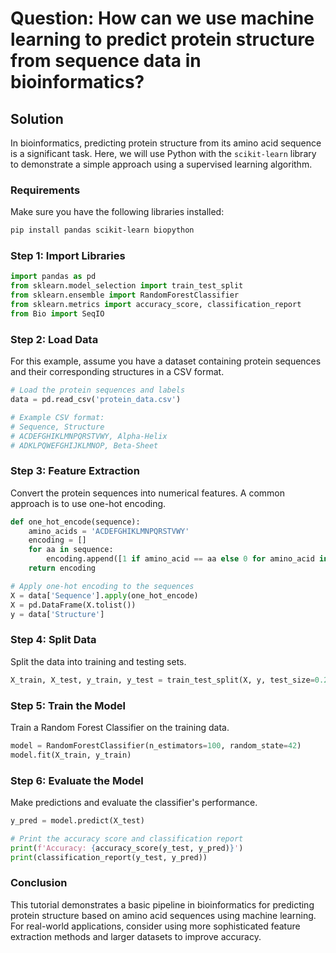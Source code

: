 # Question: How can we use machine learning to predict protein structure from sequence data in bioinformatics?

## Solution

In bioinformatics, predicting protein structure from its amino acid sequence is a significant task. Here, we will use Python with the `scikit-learn` library to demonstrate a simple approach using a supervised learning algorithm.

### Requirements

Make sure you have the following libraries installed:

```bash
pip install pandas scikit-learn biopython
```

### Step 1: Import Libraries

```python
import pandas as pd
from sklearn.model_selection import train_test_split
from sklearn.ensemble import RandomForestClassifier
from sklearn.metrics import accuracy_score, classification_report
from Bio import SeqIO
```

### Step 2: Load Data

For this example, assume you have a dataset containing protein sequences and their corresponding structures in a CSV format. 

```python
# Load the protein sequences and labels
data = pd.read_csv('protein_data.csv')

# Example CSV format:
# Sequence, Structure
# ACDEFGHIKLMNPQRSTVWY, Alpha-Helix
# ADKLPQWEFGHIJKLMNOP, Beta-Sheet
```

### Step 3: Feature Extraction

Convert the protein sequences into numerical features. A common approach is to use one-hot encoding.

```python
def one_hot_encode(sequence):
    amino_acids = 'ACDEFGHIKLMNPQRSTVWY'
    encoding = []
    for aa in sequence:
        encoding.append([1 if amino_acid == aa else 0 for amino_acid in amino_acids])
    return encoding

# Apply one-hot encoding to the sequences
X = data['Sequence'].apply(one_hot_encode)
X = pd.DataFrame(X.tolist())
y = data['Structure']
```

### Step 4: Split Data

Split the data into training and testing sets.

```python
X_train, X_test, y_train, y_test = train_test_split(X, y, test_size=0.2, random_state=42)
```

### Step 5: Train the Model

Train a Random Forest Classifier on the training data.

```python
model = RandomForestClassifier(n_estimators=100, random_state=42)
model.fit(X_train, y_train)
```

### Step 6: Evaluate the Model

Make predictions and evaluate the classifier's performance.

```python
y_pred = model.predict(X_test)

# Print the accuracy score and classification report
print(f'Accuracy: {accuracy_score(y_test, y_pred)}')
print(classification_report(y_test, y_pred))
```

### Conclusion

This tutorial demonstrates a basic pipeline in bioinformatics for predicting protein structure based on amino acid sequences using machine learning. For real-world applications, consider using more sophisticated feature extraction methods and larger datasets to improve accuracy.